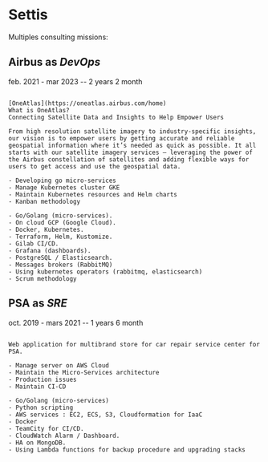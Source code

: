 # Settis

Multiples consulting missions:

## Airbus as _DevOps_
feb. 2021 - mar 2023 -- 2 years 2 month 

```admonish tip collapsible=true title="OneAtlas"

[OneAtlas](https://oneatlas.airbus.com/home)
What is OneAtlas?
Connecting Satellite Data and Insights to Help Empower Users

From high resolution satellite imagery to industry-specific insights, our vision is to empower users by getting accurate and reliable geospatial information where it’s needed as quick as possible. It all starts with our satellite imagery services – leveraging the power of the Airbus constellation of satellites and adding flexible ways for users to get access and use the geospatial data.
```

```admonish collapsible=true title="Main objectives / responsabilities for this position"
- Developing go micro-services
- Manage Kubernetes cluster GKE
- Maintain Kubernetes resources and Helm charts
- Kanban methodology
```

```admonish success collapsible=true title="What about tech ?"
- Go/Golang (micro-services).
- On cloud GCP (Google Cloud).
- Docker, Kubernetes.
- Terraform, Helm, Kustomize.
- Gilab CI/CD.
- Grafana (dashboards).
- PostgreSQL / Elasticsearch. 
- Messages brokers (RabbitMQ)
- Using kubernetes operators (rabbitmq, elasticsearch)
- Scrum methodology
```

## PSA as _SRE_
oct. 2019 - mars 2021  -- 1 years 6 month 

```admonish tip collapsible=true title="PSA"

Web application for multibrand store for car repair service center for PSA.
```

```admonish collapsible=true title="Main objectives / responsabilities for this position"
- Manage server on AWS Cloud
- Maintain the Micro-Services architecture  
- Production issues
- Maintain CI-CD
```

```admonish success collapsible=true title="What about tech ?"
- Go/Golang (micro-services)
- Python scripting
- AWS services : EC2, ECS, S3, Cloudformation for IaaC 
- Docker
- TeamCity for CI/CD.
- CloudWatch Alarm / Dashboard.
- HA on MongoDB. 
- Using Lambda functions for backup procedure and upgrading stacks
```